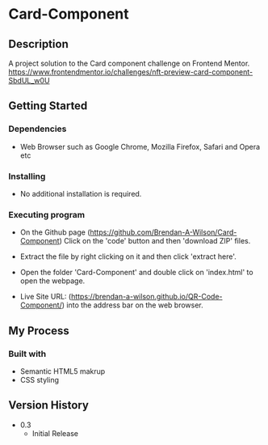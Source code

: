 # Card-Component

## Description
A project solution to the Card component challenge on Frontend Mentor.
https://www.frontendmentor.io/challenges/nft-preview-card-component-SbdUL_w0U

## Getting Started

### Dependencies

* Web Browser such as Google Chrome, Mozilla Firefox, Safari and Opera etc

### Installing

* No additional installation is required.

### Executing program

* On the Github page (https://github.com/Brendan-A-Wilson/Card-Component) Click on the 'code' button and then 'download ZIP' files.
* Extract the file by right clicking on it and then click 'extract here'.
* Open the folder 'Card-Component' and double click on 'index.html' to open the webpage.

* Live Site URL: (https://brendan-a-wilson.github.io/QR-Code-Component/) into the address bar on the web browser.

## My Process

### Built with

* Semantic HTML5 makrup
* CSS styling

## Version History

* 0.3
    * Initial Release
